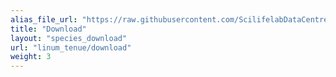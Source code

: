 ```yaml
---
alias_file_url: "https://raw.githubusercontent.com/ScilifelabDataCentre/swedgene/main/scripts/data_stewardship/alias_files_temp_storage/CAMGYJ01.fna.alias"
title: "Download"
layout: "species_download"
url: "linum_tenue/download"
weight: 3
---
```

